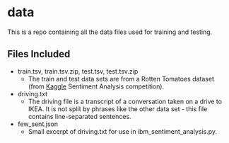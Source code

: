 # data

This is a repo containing all the data files used for training and testing.

## Files Included

* train.tsv, train.tsv.zip, test.tsv, test.tsv.zip
  * The train and test data sets are from a Rotten Tomatoes dataset (from [Kaggle](https://www.kaggle.com/c/sentiment-analysis-on-movie-reviews/data#) Sentiment Analysis competition).
* driving.txt
  * The driving file is a transcript of a conversation taken on a drive to IKEA. It is not split by phrases like the other data set - this file contains line-separated sentences.
* few_sent.json
  * Small excerpt of driving.txt for use in ibm_sentiment_analysis.py.